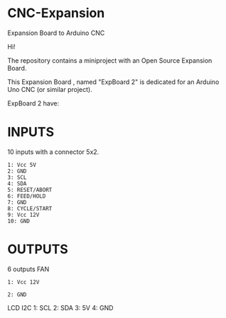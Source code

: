# CNC-Expansion 
Expansion Board to Arduino CNC

Hi!

The repository contains a miniproject with an Open Source Expansion Board.

This Expansion Board , named "ExpBoard 2" is dedicated for an Arduino Uno CNC (or similar project).

ExpBoard 2 have:

  # INPUTS
  10 inputs with a connector 5x2.
  
    1: Vcc 5V
    2: GND  
    3: SCL
    4: SDA
    5: RESET/ABORT
    6: FEED/HOLD
    7: GND
    8: CYCLE/START
    9: Vcc 12V
    10: GND
  # OUTPUTS
  6 outputs
   FAN 
   
    1: Vcc 12V
    
    2: GND 
    
   LCD I2C
    1: SCL
    2: SDA
    3: 5V
    4: GND


